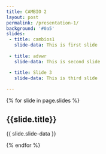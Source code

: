 ```yaml
---
title: CAMBIO 2
layout: post
permalink: /presentation-1/
background: '#0a5'
slides:
 - title: cambios1
   slide-data: This is first slide
     
 - title: advwr
   slide-data: This is second slide

 - title: Slide 3
   slide-data: This is third slide
  
---
```


{% for slide in page.slides %}
                    
<section data-background="{% if slide.background %}{{slide.background}}{% else %}{{page.background}}{% endif %}"><h1>{{slide.title}}</h1>{{ slide.slide-data }}</section>
                    
{% endfor %}
    
